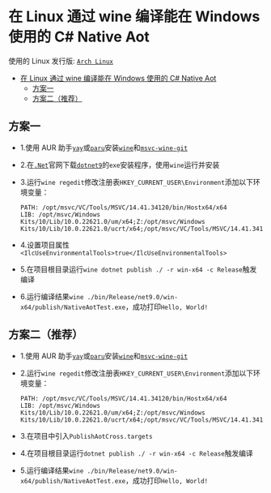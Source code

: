 # 在 Linux 通过 wine 编译能在 Windows 使用的 C# Native Aot

使用的 Linux 发行版: [`Arch Linux`](https://archlinux.org/)

- [在 Linux 通过 wine 编译能在 Windows 使用的 C# Native Aot](#在linux通过wine编译能在windows使用的c-native-aot)
  - [方案一](#方案一)
  - [方案二（推荐）](#方案二推荐)

## 方案一

- 1.使用 AUR 助手[`yay`](https://github.com/Jguer/yay)或[`paru`](https://github.com/Morganamilo/paru)安装[`wine`](https://www.winehq.org/)和[`msvc-wine-git`](https://github.com/mstorsjo/msvc-wine)

- 2.在[`.Net`](https://dotnet.microsoft.com)官网下载[`dotnet9`](https://dotnet.microsoft.com/zh-cn/download/dotnet/9.0)的`exe`安装程序，使用`wine`运行并安装

- 3.运行`wine regedit`修改注册表`HKEY_CURRENT_USER\Environment`添加以下环境变量：
  ```
  PATH: /opt/msvc/VC/Tools/MSVC/14.41.34120/bin/Hostx64/x64
  LIB: /opt/msvc/Windows Kits/10/Lib/10.0.22621.0/um/x64;Z:/opt/msvc/Windows Kits/10/Lib/10.0.22621.0/ucrt/x64;/opt/msvc/VC/Tools/MSVC/14.41.34120/lib/x64
  ```

- 4.设置项目属性`<IlcUseEnvironmentalTools>true</IlcUseEnvironmentalTools>`

- 5.在项目根目录运行`wine dotnet publish ./ -r win-x64 -c Release`触发编译

- 6.运行编译结果`wine ./bin/Release/net9.0/win-x64/publish/NativeAotTest.exe`，成功打印`Hello, World!`

## 方案二（推荐）
- 1.使用 AUR 助手[`yay`](https://github.com/Jguer/yay)或[`paru`](https://github.com/Morganamilo/paru)安装[`wine`](https://www.winehq.org/)和[`msvc-wine-git`](https://github.com/mstorsjo/msvc-wine)

- 2.运行`wine regedit`修改注册表`HKEY_CURRENT_USER\Environment`添加以下环境变量：
  ```
  PATH: /opt/msvc/VC/Tools/MSVC/14.41.34120/bin/Hostx64/x64
  LIB: /opt/msvc/Windows Kits/10/Lib/10.0.22621.0/um/x64;Z:/opt/msvc/Windows Kits/10/Lib/10.0.22621.0/ucrt/x64;/opt/msvc/VC/Tools/MSVC/14.41.34120/lib/x64
  ```

- 3.在项目中引入`PublishAotCross.targets`

- 4.在项目根目录运行`dotnet publish ./ -r win-x64 -c Release`触发编译

- 5.运行编译结果`wine ./bin/Release/net9.0/win-x64/publish/NativeAotTest.exe`，成功打印`Hello, World!`